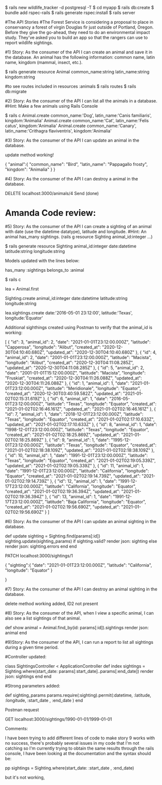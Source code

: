 $ rails new wildlife_tracker -d postgresql -T
$ cd myapp
$ rails db:create
$ bundle add rspec-rails
$ rails generate rspec:install
$ rails server



#The API Stories
#The Forest Service is considering a proposal to place in conservancy a forest of virgin Douglas fir just outside of Portland, Oregon. Before they give the go-ahead, they need to do an environmental impact study. They've asked you to build an app so that the rangers can use to report wildlife sightings.

#1) Story: As the consumer of the API I can create an animal and save it in the database. An animal has the following information: common name, latin name, kingdom (mammal, insect, etc.).


$ rails generate resource Animal common_name:string latin_name:string kingdom:string

#to see routes included in resources :animals
$ rails routes
$ rails db:migrate

#2) Story: As the consumer of the API I can list all the animals in a database.
#Hint: Make a few animals using Rails Console

$ rails c
Animal.create common_name:'Dog', latin_name:'Canis familiaris', kingdom:'Animalia'
Animal.create common_name:'Cat', latin_name:'Felis catus', kingdom:'Animalia'
Animal.create common_name:'Canary', latin_name:'Crithagra flaviventris', kingdom:'Animalia'


#3) Story: As the consumer of the API I can update an animal in the database.

update method working!

{
        "animal":{
             "common_name": "Bird",
             "latin_name": "Pappagallo frosty",
             "kingdom": "Animalia"
        }
}

#4) Story: As the consumer of the API I can destroy a animal in the database.

DELETE localhost:3000/animals/4  Send (done)

# Amanda Code review:

#5) Story: As the consumer of the API I can create a sighting of an animal with date (use the datetime datatype), latitude and longitude.
#Hint: An animal has_many sightings. (rails g resource Sighting animal_id:integer ...)

$ rails generate resource Sighting animal_id:integer date:datetime latitude:string longitude:string

Models updated with the lines below:

has_many :sightings
belongs_to :animal


$ rails c

lea = Animal.first

Sighting.create animal_id:integer date:datetime latitude:string longitude:string

lea.sightings.create date:'2016-05-01 23:12:00', latitude:'Texas', longitude:'Equator'

Additional sighthings created using Postman to verify that the animal_id is working:

[
    {
        "id": 3,
        "animal_id": 2,
        "date": "2021-01-01T23:12:00.000Z",
        "latitude": "Capperosa",
        "longitude": "Alibut",
        "created_at": "2020-12-30T04:10:40.680Z",
        "updated_at": "2020-12-30T04:10:40.680Z"
    },
    {
        "id": 4,
        "animal_id": 2,
        "date": "2001-01-01T23:12:00.000Z",
        "latitude": "Macista",
        "longitude": "Alibut",
        "created_at": "2020-12-30T04:11:08.285Z",
        "updated_at": "2020-12-30T04:11:08.285Z"
    },
    {
        "id": 5,
        "animal_id": 2,
        "date": "2001-01-01T15:12:00.000Z",
        "latitude": "Macista",
        "longitude": "Fruskiat",
        "created_at": "2020-12-30T04:11:26.088Z",
        "updated_at": "2020-12-30T04:11:26.088Z"
    },
    {
        "id": 1,
        "animal_id": 1,
        "date": "2021-01-01T23:12:00.000Z",
        "latitude": "Meridionale",
        "longitude": "Equator",
        "created_at": "2020-12-30T03:40:59.582Z",
        "updated_at": "2021-01-02T02:15:31.619Z"
    },
    {
        "id": 6,
        "animal_id": 1,
        "date": "2016-05-01T23:12:00.000Z",
        "latitude": "Texas",
        "longitude": "Equator",
        "created_at": "2021-01-02T02:16:46.161Z",
        "updated_at": "2021-01-02T02:16:46.161Z"
    },
    {
        "id": 7,
        "animal_id": 1,
        "date": "2018-12-01T23:12:00.000Z",
        "latitude": "Texas",
        "longitude": "Equator",
        "created_at": "2021-01-02T02:17:10.633Z",
        "updated_at": "2021-01-02T02:17:10.633Z"
    },
    {
        "id": 8,
        "animal_id": 1,
        "date": "1998-12-01T23:12:00.000Z",
        "latitude": "Texas",
        "longitude": "Equator",
        "created_at": "2021-01-02T02:18:25.869Z",
        "updated_at": "2021-01-02T02:18:25.869Z"
    },
    {
        "id": 9,
        "animal_id": 1,
        "date": "1995-12-01T23:12:00.000Z",
        "latitude": "Texas",
        "longitude": "Equator",
        "created_at": "2021-01-02T02:18:38.109Z",
        "updated_at": "2021-01-02T02:18:38.109Z"
    },
    {
        "id": 10,
        "animal_id": 1,
        "date": "1991-12-01T23:12:00.000Z",
        "latitude": "Texas",
        "longitude": "Equator",
        "created_at": "2021-01-02T02:19:05.339Z",
        "updated_at": "2021-01-02T02:19:05.339Z"
    },
    {
        "id": 11,
        "animal_id": 1,
        "date": "1991-12-01T23:12:00.000Z",
        "latitude": "California",
        "longitude": "Equator",
        "created_at": "2021-01-02T02:19:14.739Z",
        "updated_at": "2021-01-02T02:19:14.739Z"
    },
    {
        "id": 12,
        "animal_id": 1,
        "date": "1991-12-17T23:12:00.000Z",
        "latitude": "California",
        "longitude": "Equator",
        "created_at": "2021-01-02T02:19:36.394Z",
        "updated_at": "2021-01-02T02:19:36.394Z"
    },
    {
        "id": 13,
        "animal_id": 1,
        "date": "1991-12-17T23:12:00.000Z",
        "latitude": "Baja California",
        "longitude": "Equator",
        "created_at": "2021-01-02T02:19:56.690Z",
        "updated_at": "2021-01-02T02:19:56.690Z"
    }
]


#6) Story: As the consumer of the API I can update an animal sighting in the database.

  def update
          sighting = Sighting.find(params[:id])
          sighting.update(sighting_params)
          if sighting.valid?
            render json: sighting
          else
            render json: sighting.errors
          end
      end

PATCH localhost:3000/sightings/1

{
        "sighting":{
        "date": "2021-01-01T23:12:00.000Z",
        "latitude": "California",
        "longitude": "Equator"
        }

}



#7) Story: As the consumer of the API I can destroy an animal sighting in the database.

delete method working added, ID2 not present



#8) Story: As the consumer of the API, when I view a specific animal, I can also see a list sightings of that animal.

  def show
      animal = Animal.find_by(id: params[:id]).sightings
      render json: animal
    end




#9)Story: As the consumer of the API, I can run a report to list all sightings during a given time period.


#Controller updated: 

class SightingsController < ApplicationController
  def index
    sightings = Sighting.where(start_date: params[:start_date]..params[:end_date])
    render json: sightings
  end
end


#Strong parameters added: 

 def sighting_params
          params.require(:sighting).permit(:datetime, :latitude, :longitude, :start_date , :end_date )
      end


Postman request 

GET localhost:3000/sightings/1990-01-01/1999-01-01

Comments:

I have been trying to add different lines of code to make story 9 works with no success, there's probably several issues in my code that I'm not catching so I'm currently trying to obtain the same results through the rails console, I have been looking at the documentation and the syntax should be:

pp sightings = Sighting.where(start_date: :start_date , :end_date)

but it's not working, 

